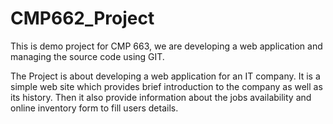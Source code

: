 # CMP662_Project
This is demo project for CMP 663, we are developing a web application and managing the source code using GIT.

The Project is about developing a web application for an IT company. It is a simple web site which provides brief introduction to the company as well as its history. Then it also provide information about the jobs availability and online inventory form to fill users details.
